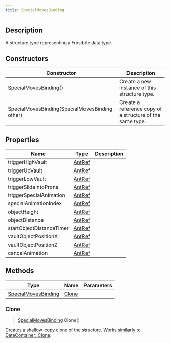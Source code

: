 ```yaml
---
title: SpecialMovesBinding
---
```

## Description

A structure type representing a Frostbite data type.

## Constructors

| Constructor                                    | Description                                              |
| ---------------------------------------------- | -------------------------------------------------------- |
| SpecialMovesBinding()                          | Create a new instance of this structure type.            |
| SpecialMovesBinding(SpecialMovesBinding other) | Create a reference copy of a structure of the same type. |

## Properties

| Name                     | Type             | Description |
| ------------------------ | ---------------- | ----------- |
| triggerHighVault         | [AntRef](AntRef) |             |
| triggerUpVault           | [AntRef](AntRef) |             |
| triggerLowVault          | [AntRef](AntRef) |             |
| triggerSlideIntoProne    | [AntRef](AntRef) |             |
| triggerSpecialAnimation  | [AntRef](AntRef) |             |
| specialAnimationIndex    | [AntRef](AntRef) |             |
| objectHeight             | [AntRef](AntRef) |             |
| objectDistance           | [AntRef](AntRef) |             |
| startObjectDistanceTimer | [AntRef](AntRef) |             |
| vaultObjectPositionX     | [AntRef](AntRef) |             |
| vaultObjectPositionZ     | [AntRef](AntRef) |             |
| cancelAnimation          | [AntRef](AntRef) |             |

## Methods

| Type                                       | Name            | Parameters |
| ------------------------------------------ | --------------- | ---------- |
| [SpecialMovesBinding](SpecialMovesBinding) | [Clone](#clone) |            |

### Clone

> [SpecialMovesBinding](SpecialMovesBinding) **Clone**()

Creates a shallow-copy clone of the structure. Works similarly to [DataContainer::Clone](/vext/ref/shared/class/datacontainer#clone).
